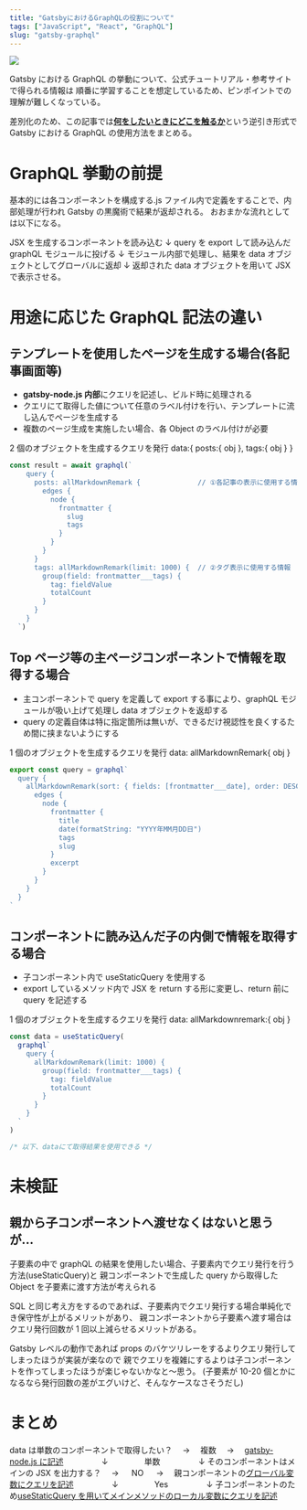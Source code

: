 ```yaml
---
title: "GatsbyにおけるGraphQLの役割について"
tags: ["JavaScript", "React", "GraphQL"]
slug: "gatsby-graphql"
---
```


![](../images/posts-image/2020-12-27.png)

Gatsby における GraphQL の挙動について、公式チュートリアル・参考サイトで得られる情報は
順番に学習することを想定しているため、ピンポイントでの理解が難しくなっている。

差別化のため、この記事では<u><b>何をしたいときにどこを触るか</b></u>という逆引き形式で
Gatsby における GraphQL の使用方法をまとめる。

# GraphQL 挙動の前提

基本的には各コンポーネントを構成する.js ファイル内で定義をすることで、内部処理が行われ Gatsby の黒魔術で結果が返却される。
おおまかな流れとしては以下になる。

JSX を生成するコンポーネントを読み込む
↓
query を export して読み込んだ graphQL モジュールに投げる
↓
モジュール内部で処理し、結果を data オブジェクトとしてグローバルに返却
↓
返却された data オブジェクトを用いて JSX で表示させる。

# 用途に応じた GraphQL 記法の違い

## テンプレートを使用したページを生成する場合(各記事画面等)

- **gatsby-node.js 内部**にクエリを記述し、ビルド時に処理される
- クエリにて取得した値について任意のラベル付けを行い、テンプレートに流し込んでページを生成する
- 複数のページ生成を実施したい場合、各 Object のラベル付けが必要

2 個のオブジェクトを生成するクエリを発行 data:{ posts:{ obj }, tags:{ obj } }

```js
const result = await graphql(`
    query {
      posts: allMarkdownRemark {              // ①各記事の表示に使用する情報
        edges {
          node {
            frontmatter {
              slug
              tags
            }
          }
        }
      }
      tags: allMarkdownRemark(limit: 1000) {  // ②タグ表示に使用する情報
        group(field: frontmatter___tags) {
          tag: fieldValue
          totalCount
        }
      }
    }
  `)
```

## Top ページ等の主ページコンポーネントで情報を取得する場合

- 主コンポーネントで query を定義して export する事により、graphQL モジュールが吸い上げて処理し data オブジェクトを返却する
- query の定義自体は特に指定箇所は無いが、できるだけ視認性を良くするため間に挟まないようにする

1 個のオブジェクトを生成するクエリを発行 data: allMarkdownRemark{ obj }

```js
export const query = graphql`
  query {
    allMarkdownRemark(sort: { fields: [frontmatter___date], order: DESC }) {
      edges {
        node {
          frontmatter {
            title
            date(formatString: "YYYY年MM月DD日")
            tags
            slug
          }
          excerpt
        }
      }
    }
  }
`
```

## コンポーネントに読み込んだ子の内側で情報を取得する場合

- 子コンポーネント内で useStaticQuery を使用する
- export しているメソッド内で JSX を return する形に変更し、return 前に query を記述する

1 個のオブジェクトを生成するクエリを発行 data: allMarkdownremark:{ obj }

```js
const data = useStaticQuery(
  graphql`
    query {
      allMarkdownRemark(limit: 1000) {
        group(field: frontmatter___tags) {
          tag: fieldValue
          totalCount
        }
      }
    }
  `
)

/* 以下、dataにて取得結果を使用できる */
```

# 未検証

## 親から子コンポーネントへ渡せなくはないと思うが…

子要素の中で graphQL の結果を使用したい場合、子要素内でクエリ発行を行う方法(useStaticQuery)と
親コンポーネントで生成した query から取得した Object を子要素に渡す方法が考えられる

SQL と同じ考え方をするのであれば、子要素内でクエリ発行する場合単純化でき保守性が上がるメリットがあり、
親コンポーネントから子要素へ渡す場合はクエリ発行回数が 1 回以上減らせるメリットがある。

Gatsby レベルの動作であれば props のバケツリレーをするよりクエリ発行してしまったほうが実装が楽なので
親でクエリを複雑にするよりは子コンポーネントを作ってしまったほうが楽じゃないかなと～思う。
(子要素が 10-20 個とかになるなら発行回数の差がエグいけど、そんなケースなさそうだし)

# まとめ

data は単数のコンポーネントで取得したい？　 → 　複数　 → 　<u>gatsby-node.js に記述</u>
&nbsp;&nbsp;&nbsp;&nbsp;&nbsp;&nbsp;&nbsp;&nbsp;&nbsp;&nbsp;&nbsp;&nbsp;&nbsp;&nbsp;&nbsp;&nbsp;↓
&nbsp;&nbsp;&nbsp;&nbsp;&nbsp;&nbsp;&nbsp;&nbsp;&nbsp;&nbsp;&nbsp;&nbsp;&nbsp;&nbsp;&nbsp;単数
&nbsp;&nbsp;&nbsp;&nbsp;&nbsp;&nbsp;&nbsp;&nbsp;&nbsp;&nbsp;&nbsp;&nbsp;&nbsp;&nbsp;&nbsp;&nbsp;↓
そのコンポーネントはメインの JSX を出力する？　 → 　 NO 　 → 　親コンポーネントの<u>グローバル変数にクエリを記述</u>
&nbsp;&nbsp;&nbsp;&nbsp;&nbsp;&nbsp;&nbsp;&nbsp;&nbsp;&nbsp;&nbsp;&nbsp;&nbsp;&nbsp;&nbsp;&nbsp;↓
&nbsp;&nbsp;&nbsp;&nbsp;&nbsp;&nbsp;&nbsp;&nbsp;&nbsp;&nbsp;&nbsp;&nbsp;&nbsp;&nbsp;&nbsp;Yes
&nbsp;&nbsp;&nbsp;&nbsp;&nbsp;&nbsp;&nbsp;&nbsp;&nbsp;&nbsp;&nbsp;&nbsp;&nbsp;&nbsp;&nbsp;&nbsp;↓
子コンポーネントのため<u>useStaticQuery を用いてメインメソッドのローカル変数にクエリを記述</u>
